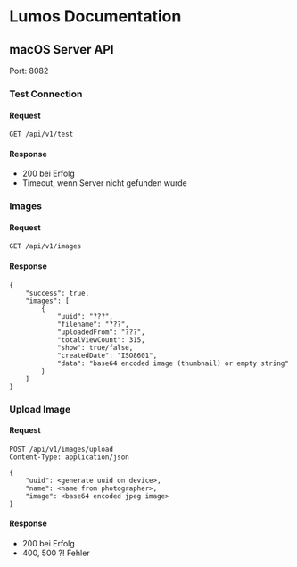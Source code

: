 # Lumos Documentation

## macOS Server API

Port: 8082

### Test Connection

#### Request 

```
GET /api/v1/test
```

#### Response

- 200 bei Erfolg
- Timeout, wenn Server nicht gefunden wurde

### Images

#### Request

```
GET /api/v1/images
```

#### Response

```
{
    "success": true,
    "images": [
        {
            "uuid": "???",
            "filename": "???",
            "uploadedFrom": "???",
            "totalViewCount": 315,
            "show": true/false,
            "createdDate": "ISO8601",
            "data": "base64 encoded image (thumbnail) or empty string"
        }
    ]
}
```

### Upload Image

#### Request

```
POST /api/v1/images/upload
Content-Type: application/json

{
    "uuid": <generate uuid on device>,
    "name": <name from photographer>,
    "image": <base64 encoded jpeg image>
}
```

#### Response

- 200 bei Erfolg
- 400, 500 ?! Fehler
